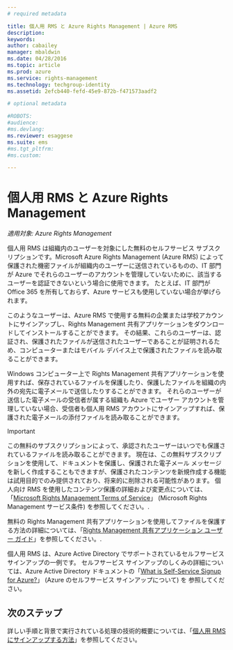 ```yaml
---
# required metadata

title: 個人用 RMS と Azure Rights Management | Azure RMS
description:
keywords:
author: cabailey
manager: mbaldwin
ms.date: 04/28/2016
ms.topic: article
ms.prod: azure
ms.service: rights-management
ms.technology: techgroup-identity
ms.assetid: 2efcb440-fefd-45e9-872b-f471573aadf2

# optional metadata

#ROBOTS:
#audience:
#ms.devlang:
ms.reviewer: esaggese
ms.suite: ems
#ms.tgt_pltfrm:
#ms.custom:

---
```


# 個人用 RMS と Azure Rights Management

*適用対象: Azure Rights Management*

個人用 RMS は組織内のユーザーを対象にした無料のセルフサービス サブスクリプションです。Microsoft Azure Rights Management (Azure RMS) によって保護された機密ファイルが組織内のユーザーに送信されているものの、IT 部門が Azure でそれらのユーザーのアカウントを管理していないために、該当するユーザーを認証できないという場合に使用できます。 たとえば、IT 部門が Office 365 を所有しておらず、Azure サービスも使用していない場合が挙げられます。

このようなユーザーは、Azure RMS で使用する無料の企業または学校アカウントにサインアップし、Rights Management 共有アプリケーションをダウンロードしてインストールすることができます。 その結果、これらのユーザーは、認証され、保護されたファイルが送信されたユーザーであることが証明されるため、コンピューターまたはモバイル デバイス上で保護されたファイルを読み取ることができます。

Windows コンピューター上で Rights Management 共有アプリケーションを使用すれば、保存されているファイルを保護したり、保護したファイルを組織の内外の宛先に電子メールで送信したりすることができます。 それらのユーザーが送信した電子メールの受信者が属する組織も Azure でユーザー アカウントを管理していない場合、受信者も個人用 RMS アカウントにサインアップすれば、保護された電子メールの添付ファイルを読み取ることができます。

> [!IMPORTANT]
> この無料のサブスクリプションによって、承認されたユーザーはいつでも保護されているファイルを読み取ることができます。 現在は、この無料サブスクリプションを使用して、ドキュメントを保護し、保護された電子メール メッセージを新しく作成することもできますが、保護されたコンテンツを新規作成する機能は試用目的でのみ提供されており、将来的に削除される可能性があります。 個人向け RMS を使用したコンテンツ保護の詳細および変更点については、「[Microsoft Rights Management Terms of Service](https://portal.aadrm.com/Legal/Service)」 (Microsoft Rights Management サービス条件) を参照してください。.

無料の Rights Management 共有アプリケーションを使用してファイルを保護する方法の詳細については、「[Rights Management 共有アプリケーション ユーザー ガイド](../rms-client/sharing-app-user-guide.md)」を参照してください。.

個人用 RMS は、Azure Active Directory でサポートされているセルフサービス サインアップの一例です。 セルフサービス サインアップのしくみの詳細については、Azure Active Directory ドキュメントの「[What is Self-Service Signup for Azure?](/active-directory/active-directory-self-service-signup)」 (Azure のセルフサービス サインアップについて) を 参照してください。 

## 次のステップ
詳しい手順と背景で実行されている処理の技術的概要については、「[個人用 RMS にサインアップする方法](rms-for-individuals-user-sign-up.md)」を参照してください。 



<!--HONumber=Apr16_HO4-->


